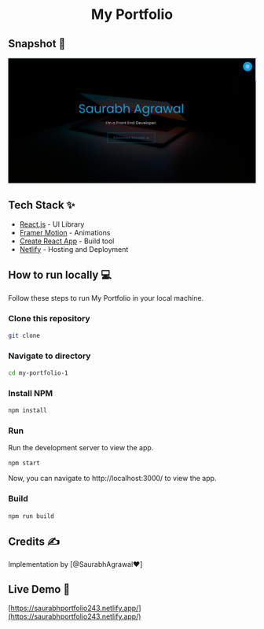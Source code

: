 <div align="center">
	<h1> My Portfolio </h1>
</div>

## Snapshot 📸
![Portfolio Landing Page](./portfoilo_landingPage.png)


## Tech Stack ✨

- [React.js](https://reactjs.org/) - UI Library
- [Framer Motion](https://www.framer.com/motion/) - Animations
- [Create React App](https://create-react-app.dev/) - Build tool
- [Netlify](https://www.netlify.com/) - Hosting and Deployment

## How to run locally 💻

Follow these steps to run My Portfolio in your local machine.

### Clone this repository

```bash
git clone
```

### Navigate to directory

```bash
cd my-portfolio-1
```

### Install NPM

```bash
npm install
```

### Run

Run the development server to view the app.

```bash
npm start
```

Now, you can navigate to http://localhost:3000/ to view the app.

### Build

```bash
npm run build
```

## Credits ✍

Implementation by [@SaurabhAgrawal❤️]
 

 ## Live Demo 🚀
[https://saurabhportfolio243.netlify.app/](https://saurabhportfolio243.netlify.app/)
